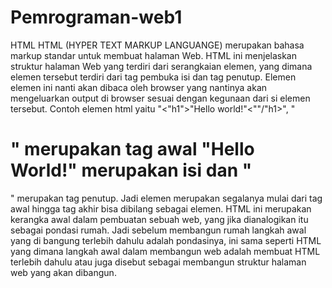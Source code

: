 # Pemrograman-web1
HTML
HTML (HYPER TEXT MARKUP LANGUANGE) merupakan bahasa markup standar untuk membuat halaman Web. HTML ini menjelaskan struktur halaman Web yang terdiri dari serangkaian elemen, yang dimana elemen tersebut terdiri dari tag pembuka isi dan tag penutup. Elemen elemen ini nanti akan dibaca oleh browser yang nantinya akan mengeluarkan output di browser sesuai dengan kegunaan dari si elemen tersebut. Contoh elemen html yaitu "<"h1">"Hello world!"<""/"h1>", "<h1>" merupakan tag awal "Hello World!" merupakan isi dan "</h1>" merupakan tag penutup. Jadi elemen merupakan segalanya mulai dari tag awal hingga tag akhir bisa dibilang sebagai elemen. HTML ini merupakan kerangka awal dalam pembuatan sebuah web, yang jika dianalogikan itu sebagai pondasi rumah. Jadi sebelum membangun rumah langkah awal yang di bangung terlebih dahulu adalah pondasinya, ini sama seperti HTML yang dimana langkah awal dalam membangun web adalah membuat HTML terlebih dahulu atau juga disebut sebagai membangun struktur halaman web yang akan dibangun.

